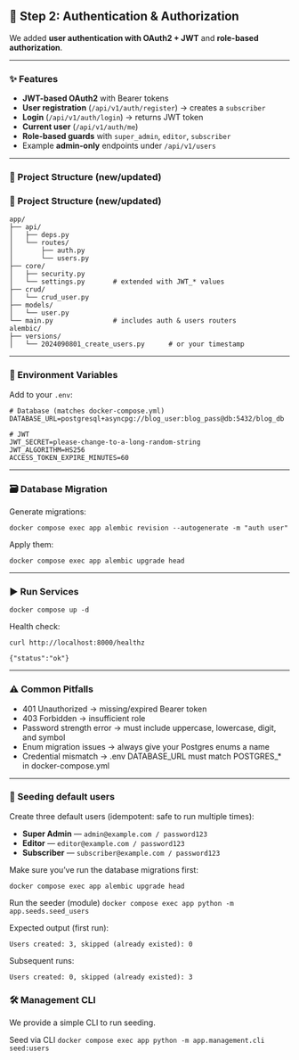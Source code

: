 ## 🚀 Step 2: Authentication & Authorization

We added **user authentication with OAuth2 + JWT** and **role-based authorization**.

---

### ✨ Features

* **JWT-based OAuth2** with Bearer tokens
* **User registration** (`/api/v1/auth/register`) → creates a `subscriber`
* **Login** (`/api/v1/auth/login`) → returns JWT token
* **Current user** (`/api/v1/auth/me`)
* **Role-based guards** with `super_admin`, `editor`, `subscriber`
* Example **admin-only** endpoints under `/api/v1/users`

---

### 📂 Project Structure (new/updated)

### 📂 Project Structure (new/updated)

```
app/
├── api/
│   ├── deps.py
│   └── routes/
│       ├── auth.py
│       └── users.py
├── core/
│   ├── security.py
│   └── settings.py       # extended with JWT_* values
├── crud/
│   └── crud_user.py
├── models/
│   └── user.py
└── main.py               # includes auth & users routers
alembic/
├── versions/
│   └── 2024090801_create_users.py      # or your timestamp
```

---

### 🔧 Environment Variables

Add to your `.env`:

```
# Database (matches docker-compose.yml)
DATABASE_URL=postgresql+asyncpg://blog_user:blog_pass@db:5432/blog_db

# JWT
JWT_SECRET=please-change-to-a-long-random-string
JWT_ALGORITHM=HS256
ACCESS_TOKEN_EXPIRE_MINUTES=60
```

---

### 🗃️ Database Migration

Generate migrations:

```
docker compose exec app alembic revision --autogenerate -m "auth user"
```

Apply them:

```
docker compose exec app alembic upgrade head
```

---

### ▶️ Run Services
```
docker compose up -d
```


Health check:

```
curl http://localhost:8000/healthz
```

`{"status":"ok"}`

---

### ⚠️ Common Pitfalls

* 401 Unauthorized → missing/expired Bearer token
* 403 Forbidden → insufficient role
* Password strength error → must include uppercase, lowercase, digit, and symbol
* Enum migration issues → always give your Postgres enums a name
* Credential mismatch → .env DATABASE_URL must match POSTGRES_* in docker-compose.yml

---

### 🌱 Seeding default users

Create three default users (idempotent: safe to run multiple times):

* **Super Admin** — `admin@example.com / password123`
* **Editor** — `editor@example.com / password123`
* **Subscriber** — `subscriber@example.com / password123`

Make sure you’ve run the database migrations first:

```docker compose exec app alembic upgrade head```

Run the seeder (module)
```docker compose exec app python -m app.seeds.seed_users```

Expected output (first run):

`Users created: 3, skipped (already existed): 0`

Subsequent runs:

`Users created: 0, skipped (already existed): 3`

### 🛠️ Management CLI

We provide a simple CLI to run seeding.

Seed via CLI
```docker compose exec app python -m app.management.cli seed:users```